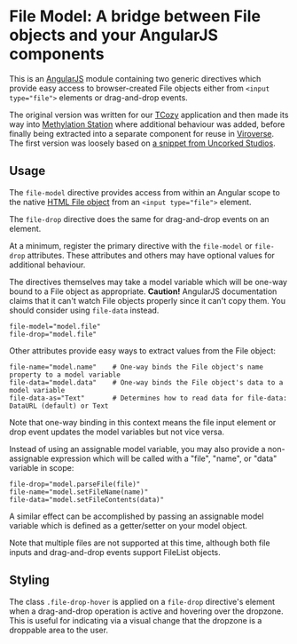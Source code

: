 # File Model: A bridge between File objects and your AngularJS components

This is an [AngularJS][] module containing two generic directives which provide
easy access to browser-created File objects either from `<input type="file">`
elements or drag-and-drop events.

The original version was written for our [TCozy][] application and then made
its way into [Methylation Station][] where additional behaviour was added,
before finally being extracted into a separate component for reuse in
[Viroverse][].  The first version was loosely based on [a snippet from Uncorked
Studios][].


[AngularJS]: https://angularjs.org
[TCozy]: https://mullinslab.microbiol.washington.edu/tcozy/
[Methylation Station]: https://indra.mullins.microbiol.washington.edu/methylation-station/
[Viroverse]: https://viroverse.washington.edu
[a snippet from Uncorked Studios]: https://uncorkedstudios.com/blog/multipartformdata-file-upload-with-angularjs


## Usage

The `file-model` directive provides access from within an Angular scope to the
native [HTML File object][File] from an `<input type="file">` element.

The `file-drop` directive does the same for drag-and-drop events on an element.

At a minimum, register the primary directive with the `file-model` or
`file-drop` attributes.  These attributes and others may have optional values
for additional behaviour.

The directives themselves may take a model variable which will be one-way bound
to a File object as appropriate.  **Caution!**  AngularJS documentation claims
that it can't watch File objects properly since it can't copy them.  You should
consider using `file-data` instead.

    file-model="model.file"
    file-drop="model.file"

Other attributes provide easy ways to extract values from the File object:

    file-name="model.name"    # One-way binds the File object's name property to a model variable
    file-data="model.data"    # One-way binds the File object's data to a model variable
    file-data-as="Text"       # Determines how to read data for file-data: DataURL (default) or Text

Note that one-way binding in this context means the file input element or drop
event updates the model variables but not vice versa.

Instead of using an assignable model variable, you may also provide a
non-assignable expression which will be called with a "file", "name", or "data"
variable in scope:

    file-drop="model.parseFile(file)"
    file-name="model.setFileName(name)"
    file-data="model.setFileContents(data)"

A similar effect can be accomplished by passing an assignable model variable
which is defined as a getter/setter on your model object.

Note that multiple files are not supported at this time, although both file
inputs and drag-and-drop events support FileList objects.


[File]: https://developer.mozilla.org/en-US/docs/Web/API/File


## Styling

The class `.file-drop-hover` is applied on a `file-drop` directive's element
when a drag-and-drop operation is active and hovering over the dropzone.  This
is useful for indicating via a visual change that the dropzone is a droppable
area to the user.
